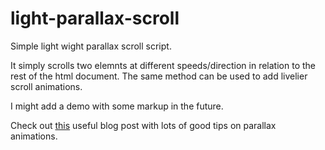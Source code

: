 light-parallax-scroll
=====================

Simple light wight parallax scroll script. 

It simply scrolls two elemnts at different speeds/direction in relation to the rest of the html document.  The same method can be used to add livelier scroll animations.

I might add a demo with some markup in the future.

Check out [this](https://medium.com/@dhg/parallax-done-right-82ced812e61c "Parallax Done Right") useful blog post with lots of good tips on parallax animations.
